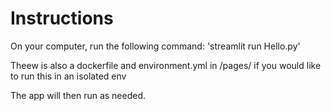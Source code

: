 # Instructions

On your computer, run the following command:
 'streamlit run Hello.py'

Theew is also a dockerfile and environment.yml in /pages/ if you would like to run this in an isolated env

The app will then run as needed. 